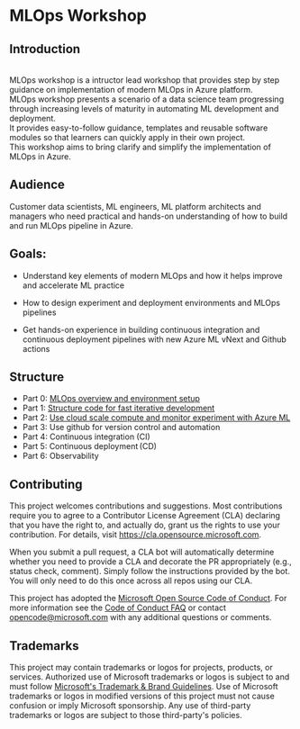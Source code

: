# MLOps Workshop

## Introduction
<br/> MLOps workshop is a intructor lead workshop that provides step by step guidance on implementation of modern MLOps in Azure platform.
<br/> MLOps workshop presents a scenario of a data science team progressing through increasing levels of maturity in automating ML development and deployment.
<br/> It provides easy-to-follow guidance, templates and reusable software modules so that learners can quickly apply in their own project.
<br/> This workshop aims to bring clarify and simplify the implementation of MLOps in Azure.

## Audience
Customer data scientists, ML engineers, ML platform architects and managers who need practical and hands-on understanding of how to build and run MLOps pipeline in Azure. 

## Goals: 

- Understand key elements of modern MLOps and how it helps improve and accelerate ML practice  

- How to design experiment and deployment environments and MLOps pipelines 

- Get hands-on experience in building continuous integration and continuous deployment pipelines with new Azure ML vNext and Github actions 
## Structure
- Part 0: [MLOps overview and environment setup](documents/part_0.md)
- Part 1: [Structure code for fast iterative development](documents/part_1.md)
- Part 2: [Use cloud scale compute and monitor experiment with Azure ML](documents/part_2.md)
- Part 3: Use github for version control and automation
- Part 4: Continuous integration (CI)
- Part 5: Continuous deployment (CD) 
- Part 6: Observability 








































## Contributing

This project welcomes contributions and suggestions.  Most contributions require you to agree to a
Contributor License Agreement (CLA) declaring that you have the right to, and actually do, grant us
the rights to use your contribution. For details, visit https://cla.opensource.microsoft.com.

When you submit a pull request, a CLA bot will automatically determine whether you need to provide
a CLA and decorate the PR appropriately (e.g., status check, comment). Simply follow the instructions
provided by the bot. You will only need to do this once across all repos using our CLA.

This project has adopted the [Microsoft Open Source Code of Conduct](https://opensource.microsoft.com/codeofconduct/).
For more information see the [Code of Conduct FAQ](https://opensource.microsoft.com/codeofconduct/faq/) or
contact [opencode@microsoft.com](mailto:opencode@microsoft.com) with any additional questions or comments.

## Trademarks

This project may contain trademarks or logos for projects, products, or services. Authorized use of Microsoft 
trademarks or logos is subject to and must follow 
[Microsoft's Trademark & Brand Guidelines](https://www.microsoft.com/en-us/legal/intellectualproperty/trademarks/usage/general).
Use of Microsoft trademarks or logos in modified versions of this project must not cause confusion or imply Microsoft sponsorship.
Any use of third-party trademarks or logos are subject to those third-party's policies.
